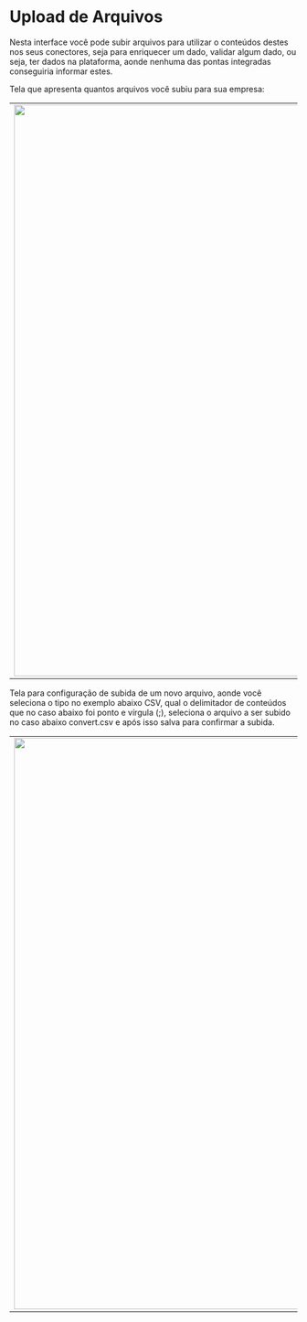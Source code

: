 # Upload de Arquivos

Nesta interface você pode subir arquivos para utilizar o conteúdos destes nos seus conectores, seja para enriquecer um dado, validar algum dado, ou seja, ter dados na plataforma, aonde nenhuma das pontas integradas conseguiria informar estes.

Tela que apresenta quantos arquivos você subiu para sua empresa:

<table>
  <tr>
    <td align="center">
      <img src="/n4link-wiki/assets/telas_n4link/upload.png" width="1000"/>
    </td>
  </tr>
</table>

Tela para configuração de subida de um novo arquivo, aonde você seleciona o tipo no exemplo abaixo CSV, qual o delimitador de conteúdos que no caso abaixo foi ponto e vírgula (;), seleciona o arquivo a ser subido no caso abaixo convert.csv e após isso salva para confirmar a subida.

<table>
  <tr>
    <td align="center">
      <img src="/n4link-wiki/assets/telas_n4link/upload1.png" width="1000"/>
    </td>
  </tr>
</table>
